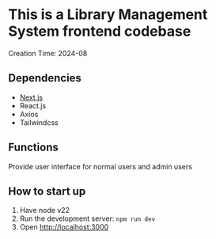 # This is a Library Management System frontend codebase

Creation Time: 2024-08

## Dependencies

- [Next.js](https://nextjs.org)
- React.js
- Axios
- Tailwindcss

## Functions

Provide user interface for normal users and admin users

## How to start up

1. Have node v22
2. Run the development server: ```npm run dev```
3. Open [http://localhost:3000](http://localhost:3000) 
